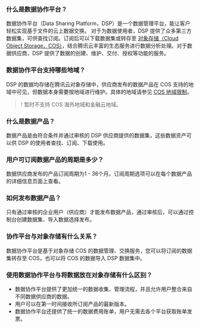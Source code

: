 ### 什么是数据协作平台？

数据协作平台（Data Sharing Platform，DSP）是一个数据管理平台，能让客户轻松实现基于文件的云上数据交换。
对于为数据使用者，DSP 提供了众多第三方数据集，可供查找订阅。订阅后可以下载数据集或转存至 [对象存储（Cloud Object Storage，COS）](https://cloud.tencent.com/document/product/436)，结合腾讯云丰富的生态服务进行数据分析处理。对于数据供应商，DSP 提供了数据的创建、维护、交付、授权等功能的服务。

### 数据协作平台支持哪些地域？

DSP 的数据均存储在腾讯云对象存储中，供应商发布的数据产品在 COS 支持的地域中可见，但数据本身需要按地域进行维护。具体的地域请参见 [COS 地域限制](https://cloud.tencent.com/document/product/436/6224#.E4.B8.AD.E5.9B.BD.E5.A4.A7.E9.99.86.E5.9C.B0.E5.9F.9F)。

>! 暂时不支持 COS 海外地域和金融云地域。
>

###  什么是数据产品？

数据产品是由符合条件并通过审核的 DSP 供应商提供的数据集，这些数据资产可以供 DSP 的使用者查找、订阅、下载使用。

### 用户可订阅数据产品的周期是多少？

数据供应商发布的产品订阅周期为1 - 36个月。订阅周期选项可以在每个数据产品的详细信息页面上查看。

### 如何发布数据产品？

只有通过审核的企业用户（供应商）才能发布数据产品，通过审核后，可以通过控制台创建数据集、导入数据选择发布。

### 协作平台与对象存储有什么关系？

数据协作平台是基于对象存储 COS 的数据管理、交换服务，您可以将订阅的数据集转存至 COS，也可以将 COS 的数据导入 DSP 数据集中。

### 使用数据协作平台与将数据放在对象存储有什么区别？

- 数据协作平台提供了更加统一的数据收集、管理流程，并且允许用户整合来自不同数据供应商的数据。
- 用户可以在第一时间接收所订阅产品的最新版本。
- 数据协作平台还提供了统一的数据费用账单，用户无需去各个平台获取账单发票。
